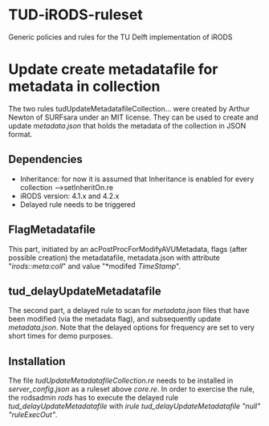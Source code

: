 # TUD-iRODS-ruleset
Generic policies and rules for the TU Delft implementation of iRODS


# Update create metadatafile for metadata in collection

The two rules tudUpdateMetadatafileCollection... were created by Arthur Newton of SURFsara under an MIT license. They can be used to create and update *metadata.json* that holds the metadata of the collection in JSON format.

## Dependencies
- Inheritance: for now it is assumed that Inheritance is enabled for every collection -->setInheritOn.re
- iRODS version: 4.1.x and 4.2.x
- Delayed rule needs to be triggered


## FlagMetadatafile
This part, initiated by an acPostProcForModifyAVUMetadata, flags (after possible creation) the metadatafile, metadata.json with attribute "*irods::meta:coll*" and value "*modifed *TimeStamp*".

## tud_delayUpdateMetadatafile 
The second part, a delayed rule to scan for *metadata.json* files that have been modified (via the metadata flag), and subsequently update *metadata.json*. Note that the delayed options for frequency are set to very short times for demo purposes.

## Installation
The file *tudUpdateMetadatafileCollection.re*  needs to be installed in *server_config.json* as a ruleset above *core.re*. 
In order to exercise the rule, the rodsadmin *rods* has to execute the delayed rule *tud_delayUpdateMetadatafile* with *irule tud_delayUpdateMetadatafile "null" "ruleExecOut"*.
